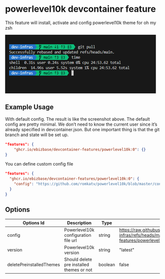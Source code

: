 # powerlevel10k devcontainer feature

This feature will install, activate and config powerlevel10k theme for oh my zsh

![Screenshot](https://github.com/ebizbase/dev-infras/raw/main/devcontainer-features/powerlevel10k/screenshot.png)

## Example Usage

With default config. The result is like the screenshot above. The default config are pretty minimal. We don’t need to know the current user since it’s already specified in devcontainer.json. But one important thing is that the git branch and state will be set up.

```json
"features": {
    "ghcr.io/ebizbase/devcontainer-features/powerlevel10k:0": {}
}
```

You can define custom config file

```json
"features": {
  "ghcr.io/ebizbase/devcontainer-features/powerlevel10k:0": {
    "config": "https://github.com/romkatv/powerlevel10k/blob/master/config/p10k-lean-8colors.zsh"
  }
}
```

## Options

| Options Id               | Description                               | Type    | Default                                                                                                            |
| ------------------------ | ----------------------------------------- | ------- | ------------------------------------------------------------------------------------------------------------------ |
| config                   | Powerlevel10k configuration file url      | string  | https://raw.githubusercontent.com/ebizbase/dev-infras/refs/heads/main/devcontainer-features/powerlevel10k/p10k.zsh |
| version                  | Powerlevel10k version                     | string  | "latest"                                                                                                           |
| deletePreinstalledThemes | Should delete pre installed themes or not | boolean | false                                                                                                              |
